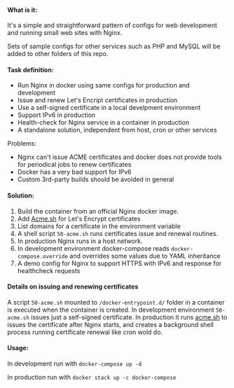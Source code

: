 #### What is it:

It's a simple and straightforward pattern of configs for web development and running small web sites with Nginx.

Sets of sample configs for other services such as PHP and MySQL will be added to other folders of this repo.

#### Task definition:

* Run Nginx in docker using same configs for production and development
* Issue and renew Let's Encript certificates in production
* Use a self-signed certificate in a local develpment environment
* Support IPv6 in production
* Health-check for Nginx service in a container in production
* A standalone solution, independent from host, cron or other services

Problems:
* Nginx can't issue ACME certificates and docker does not provide tools for periodical jobs to renew certificates
* Docker has a very bad support for IPv6
* Custom 3rd-party builds should be avoided in general

#### Solution:

1. Build the container from an official Nginx docker image.
2. Add [Acme.sh](https://github.com/acmesh-official/acme.sh) for Let's Encrypt certificates
3. List domains for a certificate in the environment variable
4. A shell script `50-acme.sh` runs certificates issue and renewal routines.
5. In production Nginx runs in a host network. 
6. In development environment docker-compose reads `docker-compose.override` and overrides some values due to YAML inheritance
7. A demo config for Nginx to support HTTPS with IPv6 and response for healthcheck requests

#### Details on issuing and renewing certificates 

A script `50-acme.sh` mounted to `/docker-entrypoint.d/` folder in a container is executed when the container is created.
In development environment `50-acme.sh` issues just a self-signed certificate. 
In production it runs [acme.sh](https://github.com/acmesh-official/acme.sh) to issues the certificate after Nginx starts, and creates a background shell process running certificate renewal like cron wold do. 

#### Usage:

In development run with `docker-compose up -d`

In production run with `docker stack up -c docker-compose`
